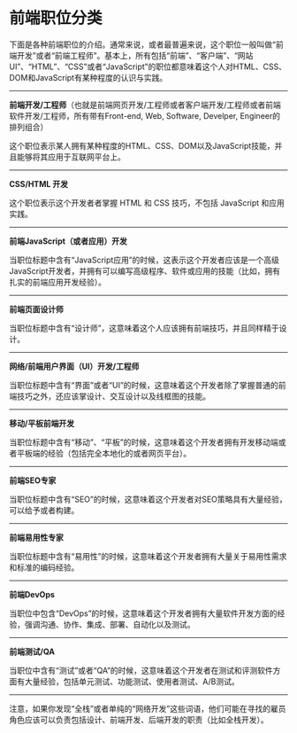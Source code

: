 # 前端职位分类

下面是各种前端职位的介绍。通常来说，或者最普遍来说，这个职位一般叫做“前端开发”或者“前端工程师”。基本上，所有包括“前端”、“客户端”、“网站UI”、“HTML”、“CSS”或者“JavaScript”的职位都意味着这个人对HTML、CSS、DOM和JavaScript有某种程度的认识与实践。

----

**前端开发/工程师**（也就是前端网页开发/工程师或者客户端开发/工程师或者前端软件开发/工程师，所有带有Front-end, Web, Software, Develper, Engineer的排列组合）

这个职位表示某人拥有某种程度的HTML、CSS、DOM以及JavaScript技能，并且能够将其应用于互联网平台上。


***

**CSS/HTML 开发**

这个职位表示这个开发者者掌握 HTML 和 CSS 技巧，不包括 JavaScript 和应用实践。

***

**前端JavaScript（或者应用）开发**

当职位标题中含有“JavaScript应用”的时候，这表示这个开发者应该是一个高级JavaScript开发者，并拥有可以编写高级程序、软件或应用的技能（比如，拥有扎实的前端应用开发经验）。

***

**前端页面设计师**

当职位标题中含有“设计师”，这意味着这个人应该拥有前端技巧，并且同样精于设计。

***

**网络/前端用户界面（UI）开发/工程师**

当职位标题中含有“界面”或者“UI”的时候，这意味着这个开发者除了掌握普通的前端技巧之外，还应该掌设计、交互设计以及线框图的技能。

***

**移动/平板前端开发**

当职位标题中含有“移动”、“平板”的时候，这意味着这个开发者拥有开发移动端或者平板端的经验（包括完全本地化的或者网页平台）。

***

**前端SEO专家**

当职位标题中含有“SEO”的时候，这意味着这个开发者对SEO策略具有大量经验，可以给予或者构建。

***

**前端易用性专家**

当职位标题中含有“易用性”的时候，这意味着这个开发者拥有大量关于易用性需求和标准的编码经验。

***

**前端DevOps**

当职位中包含“DevOps”的时候，这意味着这个开发者拥有大量软件开发方面的经验，强调沟通、协作、集成、部署、自动化以及测试。

***

**前端测试/QA**

当职位中含有“测试”或者“QA”的时候，这意味着这个开发者在测试和评测软件方面有大量经验，包括单元测试、功能测试、使用者测试、A/B测试。

***

注意，如果你发现“全栈”或者单纯的“网络开发”这些词语，他们可能在寻找的雇员角色应该可以负责包括设计、前端开发、后端开发的职责（比如全栈开发）。